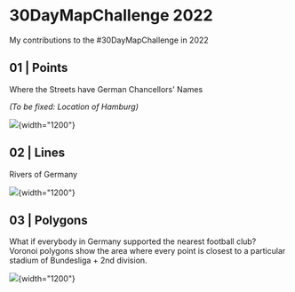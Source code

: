 # 30DayMapChallenge 2022

My contributions to the #30DayMapChallenge in 2022

## 01 \| Points

Where the Streets have German Chancellors' Names

*(To be fixed: Location of Hamburg)*

![](plots/01-chancellors-streets-combined.png){width="1200"}

## 02 \| Lines

Rivers of Germany

![](plots/02-lines-rivers-de-with-shape.png){width="1200"}

## 03 \| Polygons

What if everybody in Germany supported the nearest football club?\
Voronoi polygons show the area where every point is closest to a particular stadium of Bundesliga + 2nd division.

![](plots/03-polygons-bundesliga-voronoi-edited.png){width="1200"}

